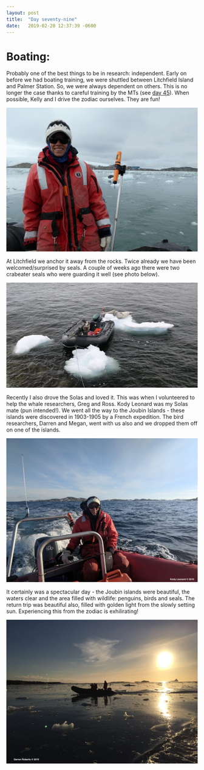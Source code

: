 ```yaml
---
layout: post
title:  "Day seventy-nine"
date:   2019-02-20 12:37:39 -0600
---
```

# Boating:   
Probably one of the best things to be in research: independent. Early on before we had boating training, we were shuttled between Litchfield Island and Palmer Station. So, we were always dependent on others. This is no longer the case thanks to careful training by the MTs (see [day 45](https://natasjavgestel.github.io/blog/2019/01/17/day-fortyfive)). When possible, Kelly and I drive the zodiac ourselves. They are fun! 

![Natasja on zodiac](/assets/blog_photos/190220/P1010435.jpg)

At Litchfield we anchor it away from the rocks. Twice already we have been welcomed/surprised by seals. A couple of weeks ago there were two crabeater seals who were guarding it well (see photo below). 

![Crabeaters sleeping on floe](/assets/blog_photos/190220/Zodiac_anchored.jpg)

Recently I also drove the Solas and loved it. This was when I volunteered to help the whale researchers, Greg and Ross. Kody Leonard was my Solas mate (pun intended!). We went all the way to the Joubin Islands - these islands were discovered in 1903-1905 by a French expedition. The bird researchers, Darren and Megan, went with us also and we dropped them off on one of the islands. 

![Natasja in the solas](/assets/blog_photos/190220/IMG-20190220-WA0003.jpg)

It certainly was a spectacular day - the Joubin islands were beautiful, the waters clear and the area filled with wildlife: penguins, birds and seals. The return trip was beautiful also, filled with golden light from the slowly setting sun. Experiencing this from the zodiac is exhilirating!

![Beautiful light on the water](/assets/blog_photos/190220/IMG-20190218-WA0008.jpg)
